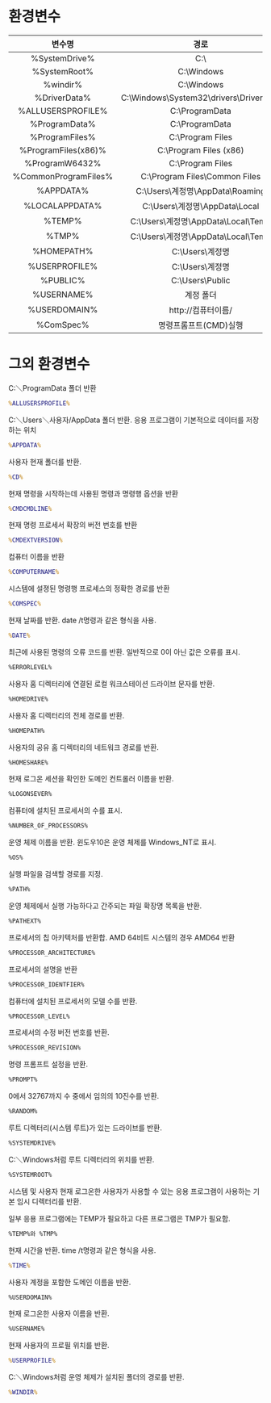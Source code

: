 # 환경변수

|         변수명        	|                   경로                  	|
|:---------------------:	|:---------------------------------------:	|
|  %SystemDrive%        	|  C:\                                    	|
|  %SystemRoot%         	|  C:\Windows                             	|
|  %windir%             	|  C:\Windows                             	|
|  %DriverData%         	|  C:\Windows\System32\drivers\DriverData 	|
|  %ALLUSERSPROFILE%    	|  C:\ProgramData                         	|
|  %ProgramData%        	|  C:\ProgramData                         	|
|  %ProgramFiles%       	|  C:\Program Files                       	|
|  %ProgramFiles(x86)%  	|  C:\Program Files (x86)                 	|
|  %ProgramW6432%       	|  C:\Program Files                       	|
|  %CommonProgramFiles% 	|  C:\Program Files\Common Files          	|
|  %APPDATA%            	|  C:\Users\계정명\AppData\Roaming        	|
|  %LOCALAPPDATA%       	|  C:\Users\계정명\AppData\Local          	|
|  %TEMP%               	|  C:\Users\계정명\AppData\Local\Temp     	|
|  %TMP%                	|  C:\Users\계정명\AppData\Local\Temp     	|
|  %HOMEPATH%           	|  C:\Users\계정명                        	|
|  %USERPROFILE%        	|  C:\Users\계정명                        	|
|  %PUBLIC%             	|  C:\Users\Public                        	|
|  %USERNAME%           	|  계정 폴더                              	|
|  %USERDOMAIN%         	|  http://컴퓨터이름/                     	|
|  %ComSpec%            	|  명령프롬프트(CMD)실행                  	|


# 그외 환경변수

C:＼ProgramData 폴더 반환
``` cmd
%ALLUSERSPROFILE%
```

C:＼Users＼사용자/AppData 폴더 반환. 응용 프로그램이 기본적으로 데이터를 저장하는 위치
``` cmd
%APPDATA%
```

사용자 현재 폴더를 반환.
``` cmd
%CD%
```

현재 명령을 시작하는데 사용된 명령과 명령행 옵션을 반환
``` cmd
%CMDCMDLINE%
```

현재 명령 프로세서 확장의 버전 번호를 반환
``` cmd
%CMDEXTVERSION%
```

컴퓨터 이름을 반환
``` cmd
%COMPUTERNAME%
```

시스템에 설졍된 명령행 프로세스의 정확한 경로를 반환
``` cmd
%COMSPEC%
```

현재 날짜를 반환. date /t명령과 같은 형식을 사용.
``` cmd
%DATE%
```

최근에 사용된 명령의 오류 코드를 반환. 일반적으로 0이 아닌 값은 오류를 표시.
``` bash
%ERRORLEVEL%
```

사용자 홈 디렉터리에 연결된 로컬 워크스테이션 드라이브 문자를 반환.
``` bash
%HOMEDRIVE%
```

사용자 홈 디렉터리의 전체 경로를 반환.
``` bash
%HOMEPATH%
```

사용자의 공유 홈 디렉터리의 네트워크 경로를 반환.
``` bash
%HOMESHARE%
```

현재 로그온 세션을 확인한 도메인 컨트롤러 이름을 반환.
``` bash
%LOGONSEVER%
```

컴퓨터에 설치된 프로세서의 수를 표시.
``` bash
%NUMBER_OF_PROCESSORS%
```

운영 체제 이름을 반환. 윈도우10은 운영 체제를 Windows_NT로 표시.
``` bash
%OS%
```

실행 파일을 검색할 경로를 지정.
``` bash
%PATH%
```

운영 체제에서 실행 가능하다고 간주되는 파일 확장명 목록을 반환.
``` bash
%PATHEXT%
```

프로세서의 칩 아키텍처를 반환합. AMD 64비트 시스템의 경우 AMD64 반환
``` bash
%PROCESSOR_ARCHITECTURE%
```

프로세서의 설명을 반환
``` bash
%PROCESSOR_IDENTFIER%
```

컴퓨터에 설치된 프로세서의 모델 수를 반환.
``` bash
%PROCESSOR_LEVEL%
```

프로세서의 수정 버전 번호를 반환.
``` bash
%PROCESSOR_REVISION%
```

명령 프롬프트 설정을 반환.
``` bash
%PROMPT%
```

0에서 32767까지 수 중에서 임의의 10진수를 반환.
``` bash
%RANDOM%
```

루트 디렉터리(시스템 루트)가 있는 드라이브를 반환.
``` bash
%SYSTEMDRIVE%
```

C:＼Windows처럼 루트 디렉터리의 위치를 반환.
``` bash
%SYSTEMROOT%
```

시스템 및 사용자 현재 로그온한 사용자가 사용할 수 있는 응용 프로그램이 사용하는 기본 임시 디렉터리를 반환.

일부 응용 프로그램에는 TEMP가 필요하고 다른 프로그램은 TMP가 필요함.
``` bash
%TEMP%와 %TMP%
```

현재 시간을 반환. time /t명령과 같은 형식을 사용.
``` cmd
%TIME%
```

사용자 계정을 포함한 도메인 이름을 반환.
``` bash
%USERDOMAIN%
```

현재 로그온한 사용자 이름을 반환.
``` bash
%USERNAME%
```

현재 사용자의 프로필 위치를 반환.
``` cmd
%USERPROFILE%
```

C:＼Windows처럼 운영 체제가 설치된 폴더의 경로를 반환.
``` cmd
%WINDIR%
```